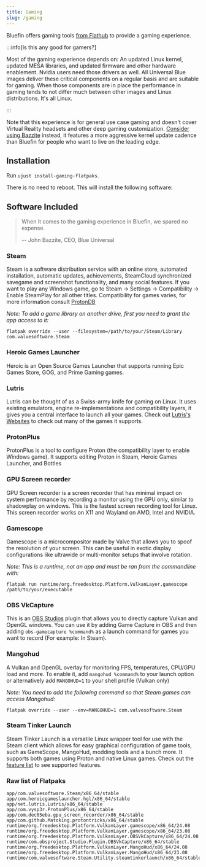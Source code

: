 ```yaml
---
title: Gaming
slug: /gaming
---
```


Bluefin offers gaming tools [from Flathub](https://flathub.org/) to provide a gaming experience.

:::info[Is this any good for gamers?]

Most of the gaming experience depends on: An updated Linux kernel, updated MESA libraries, and updated firmware and other hardware enablement. Nvidia users need those drivers as well. All Universal Blue images deliver these critical components on a regular basis and are suitable for gaming. When those components are in place the performance in gaming tends to not differ much between other images and Linux distributions. It's all Linux.

:::

Note that this experience is for general use case gaming and doesn't cover Virtual Reality headsets and other deep gaming customization. [Consider using Bazzite](https://bazzite.gg) instead, it features a more aggressive kernel update cadence than Bluefin for people who want to live on the leading edge.

## Installation

Run `ujust install-gaming-flatpaks`.

There is no need to reboot. This will install the following software:

## Software Included

> When it comes to the gaming experience in Bluefin, we spared no expense.
>
> -- John Bazzite, CEO, Blue Universal

### Steam

Steam is a software distribution service with an online store, automated installation, automatic updates, achievements, SteamCloud synchronized savegame and screenshot functionality, and many social features. If you want to play any Windows game, go to Steam -> Settings -> Compatibility -> Enable SteamPlay for all other titles. Compatibility for games varies, for more information consult [ProtonDB](https://www.protondb.com/)

_Note: To add a game library on another drive, first you need to grant the app access to it:_

`flatpak override --user --filesystem=/path/to/your/Steam/Library com.valvesoftware.Steam`

### Heroic Games Launcher

Heroic is an Open Source Games Launcher that supports running Epic Games Store, GOG, and Prime Gaming games.

### Lutris

Lutris can be thought of as a Swiss-army knife for gaming on Linux. It uses existing emulators, engine re-implementations and compatibility layers, it gives you a central interface to launch all your games. Check out [Lutris's Websites](https://lutris.net/) to check out many of the games it supports.

### ProtonPlus

ProtonPlus is a tool to configure Proton (the compatibility layer to enable Windows game). It supports editing Proton in Steam, Heroic Games Launcher, and Bottles

### GPU Screen recorder

GPU Screen recorder is a screen recorder that has minimal impact on system performance by recording a monitor using the GPU only, similar to shadowplay on windows. This is the fastest screen recording tool for Linux. This screen recorder works on X11 and Wayland on AMD, Intel and NVIDIA.

### Gamescope

Gamescope is a microcompositor made by Valve that allows you to spoof the resolution of your screen. This can be useful in exotic display configurations like ultrawide or multi-monitor setups that involve rotation.

_Note: This is a runtime, not an app and must be ran from the commandline with:_

`flatpak run runtime/org.freedesktop.Platform.VulkanLayer.gamescope /path/to/your/executable`

### OBS VkCapture

This is an [OBS Studios](https://obsproject.com/) plugin that allows you to directly capture Vulkan and OpenGL windows. You can use it by adding Game Capture in OBS and then adding `obs-gamecapture %command%` as a launch command for games you want to record (For example: In Steam).

### Mangohud

A Vulkan and OpenGL overlay for monitoring FPS, temperatures, CPU/GPU load and more. To enable it, add `mangohud %command%` to your launch option or alternatively add `MANGOHUD=1` to your shell profile (Vulkan only)

_Note: You need to add the following command so that Steam games can access Mangohud:_

`flatpak override --user --env=MANGOHUD=1 com.valvesoftware.Steam`

### Steam Tinker Launch

Steam Tinker Launch is a versatile Linux wrapper tool for use with the Steam client which allows for easy graphical configuration of game tools, such as GameScope, MangoHud, modding tools and a bunch more. It supports both games using Proton and native Linux games. Check out the [feature list](https://github.com/sonic2kk/steamtinkerlaunch/wiki#features) to see supported features.

### Raw list of Flatpaks

```
app/com.valvesoftware.Steam/x86_64/stable
app/com.heroicgameslauncher.hgl/x86_64/stable
app/net.lutris.Lutris/x86_64/stable
app/com.vysp3r.ProtonPlus/x86_64/stable
app/com.dec05eba.gpu_screen_recorder/x86_64/stable
app/com.github.Matoking.protontricks/x86_64/stable
runtime/org.freedesktop.Platform.VulkanLayer.gamescope/x86_64/24.08
runtime/org.freedesktop.Platform.VulkanLayer.gamescope/x86_64/23.08
runtime/org.freedesktop.Platform.VulkanLayer.OBSVkCapture/x86_64/24.08
runtime/com.obsproject.Studio.Plugin.OBSVkCapture/x86_64/stable
runtime/org.freedesktop.Platform.VulkanLayer.MangoHud/x86_64/24.08
runtime/org.freedesktop.Platform.VulkanLayer.MangoHud/x86_64/23.08
runtime/com.valvesoftware.Steam.Utility.steamtinkerlaunch/x86_64/stable
```
